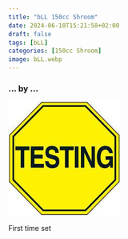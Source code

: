 ```yaml
---
title: "bLL 150cc Shroom"
date: 2024-06-10T15:21:58+02:00
draft: false
tags: [bLL]
categories: [150cc Shroom]
image: bLL.webp
---
```

### ... by ...
![Nothing there](testing.jpg)

First time set